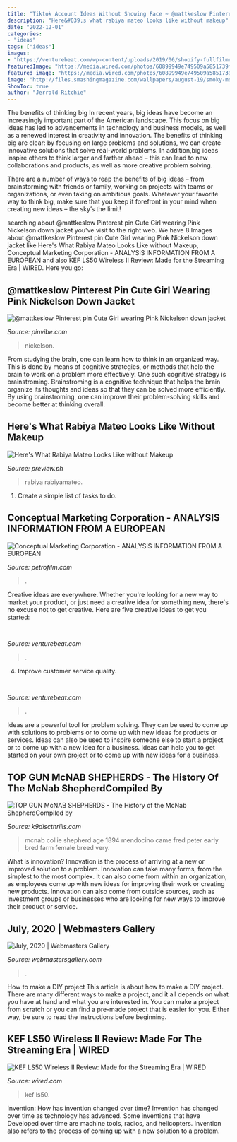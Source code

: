 ```yaml
---
title: "Tiktok Account Ideas Without Showing Face ~ @mattkeslow Pinterest Pin Cute Girl Wearing Pink Nickelson Down Jacket"
description: "Here&#039;s what rabiya mateo looks like without makeup"
date: "2022-12-01"
categories:
- "ideas"
tags: ["ideas"]
images:
- "https://venturebeat.com/wp-content/uploads/2019/06/shopify-fullfilment-network.png"
featuredImage: "https://media.wired.com/photos/60899949e749509a5851739f/191:100/w_1280,c_limit/Gear-Kef-LS50-Wireless-II-SOURCE-Kef.jpg"
featured_image: "https://media.wired.com/photos/60899949e749509a5851739f/191:100/w_1280,c_limit/Gear-Kef-LS50-Wireless-II-SOURCE-Kef.jpg"
image: "http://files.smashingmagazine.com/wallpapers/august-19/smoky-mountain-bigfoot-conference/nocal/aug-19-smoky-mountain-bigfoot-conference-nocal-1280x800.jpg"
ShowToc: true
author: "Jerrold Ritchie"
---
```



The benefits of thinking big
In recent years, big ideas have become an increasingly important part of the American landscape. This focus on big ideas has led to advancements in technology and business models, as well as a renewed interest in creativity and innovation.
The benefits of thinking big are clear: by focusing on large problems and solutions, we can create innovative solutions that solve real-world problems. In addition,big ideas inspire others to think larger and farther ahead – this can lead to new collaborations and products, as well as more creative problem solving.

There are a number of ways to reap the benefits of big ideas – from brainstorming with friends or family, working on projects with teams or organizations, or even taking on ambitious goals. Whatever your favorite way to think big, make sure that you keep it forefront in your mind when creating new ideas – the sky’s the limit!

	

		
searching about @mattkeslow Pinterest pin Cute Girl wearing Pink Nickelson down jacket you've visit to the right web. We have 8 Images about @mattkeslow Pinterest pin Cute Girl wearing Pink Nickelson down jacket like Here&#039;s What Rabiya Mateo Looks Like without Makeup, Conceptual Marketing Corporation - ANALYSIS INFORMATION FROM A EUROPEAN and also KEF LS50 Wireless II Review: Made for the Streaming Era | WIRED. Here you go:
		
    
## @mattkeslow Pinterest Pin Cute Girl Wearing Pink Nickelson Down Jacket

<img loading=lazy src="https://i.pinimg.com/474x/cb/32/08/cb3208f33bfac3a9aed258f705e3cefe.jpg" onerror="this.onerror=null;this.src='https://tse2.mm.bing.net/th?id=OIP.qU3d3Jbc2OcAftxdyZDbrgAAAA&amp;pid=15.1';" alt="@mattkeslow Pinterest pin Cute Girl wearing Pink Nickelson down jacket">

_Source: pinvibe.com_

>nickelson. 

	

From studying the brain, one can learn how to think in an organized way. This is done by means of cognitive strategies, or methods that help the brain to work on a problem more effectively. One such cognitive strategy is brainstroming. Brainstroming is a cognitive technique that helps the brain organize its thoughts and ideas so that they can be solved more efficiently. By using brainstroming, one can improve their problem-solving skills and become better at thinking overall.

    
## Here&#039;s What Rabiya Mateo Looks Like Without Makeup

<img loading=lazy src="https://images.summitmedia-digital.com/preview/images/2021/04/27/rabiya-mateo-no-makeup-insert.jpg" onerror="this.onerror=null;this.src='https://tse3.mm.bing.net/th?id=OIP.d-LfR6RRVaahrGlmHPeyZAHaJW&amp;pid=15.1';" alt="Here&#039;s What Rabiya Mateo Looks Like without Makeup">

_Source: preview.ph_

>rabiya rabiyamateo. 

	

1. Create a simple list of tasks to do.

    
## Conceptual Marketing Corporation - ANALYSIS INFORMATION FROM A EUROPEAN

<img loading=lazy src="https://petrofilm.com/yahoo_site_admin/assets/images/Untitled-TrueColor-02_B.222135845_std.jpg" onerror="this.onerror=null;this.src='https://tse2.mm.bing.net/th?id=OIP.gpbR1i7jbDb8d_6833kdKQHaCQ&amp;pid=15.1';" alt="Conceptual Marketing Corporation - ANALYSIS INFORMATION FROM A EUROPEAN">

_Source: petrofilm.com_

>. 

	

Creative ideas are everywhere. Whether you're looking for a new way to market your product, or just need a creative idea for something new, there's no excuse not to get creative. Here are five creative ideas to get you started: 

    
## 

<img loading=lazy src="https://venturebeat.com/wp-content/uploads/2019/06/shopify-fullfilment-network.png" onerror="this.onerror=null;this.src='https://tse1.mm.bing.net/th?id=OIP.fmKUGeCjVcXOPqKzqQ_hWQHaDM&amp;pid=15.1';" alt="">

_Source: venturebeat.com_

>. 

	

4. Improve customer service quality.

    
## 

<img loading=lazy src="https://venturebeat.com/wp-content/uploads/2018/09/IMG_20180903_102707-1.jpg?w=757" onerror="this.onerror=null;this.src='https://tse3.mm.bing.net/th?id=OIP.Dnhhdm2edEw4m6F1HTB_ZgHaF3&amp;pid=15.1';" alt="">

_Source: venturebeat.com_

>. 

	

Ideas are a powerful tool for problem solving. They can be used to come up with solutions to problems or to come up with new ideas for products or services. Ideas can also be used to inspire someone else to start a project or to come up with a new idea for a business. Ideas can help you to get started on your own project or to come up with new ideas for a business.

    
## TOP GUN McNAB SHEPHERDS - The History Of The McNab ShepherdCompiled By

<img loading=lazy src="http://k9discthrills.com/yahoo_site_admin/assets/images/Alexanders_McNabs.85215232_std.jpg" onerror="this.onerror=null;this.src='https://tse4.mm.bing.net/th?id=OIP.wzSIocNMm5IjYKoutL9WaQHaD5&amp;pid=15.1';" alt="TOP GUN McNAB SHEPHERDS - The History of the McNab ShepherdCompiled by">

_Source: k9discthrills.com_

>mcnab collie shepherd age 1894 mendocino came fred peter early bred farm female breed very. 

	

What is innovation?
Innovation is the process of arriving at a new or improved solution to a problem. Innovation can take many forms, from the simplest to the most complex. It can also come from within an organization, as employees come up with new ideas for improving their work or creating new products. Innovation can also come from outside sources, such as investment groups or businesses who are looking for new ways to improve their product or service.

    
## July, 2020 | Webmasters Gallery

<img loading=lazy src="http://files.smashingmagazine.com/wallpapers/august-19/smoky-mountain-bigfoot-conference/nocal/aug-19-smoky-mountain-bigfoot-conference-nocal-1280x800.jpg" onerror="this.onerror=null;this.src='https://tse1.mm.bing.net/th?id=OIP.ZBHWxRf-9u6vRGm-ZlfO5wHaEo&amp;pid=15.1';" alt="July, 2020 | Webmasters Gallery">

_Source: webmastersgallery.com_

>. 

	

How to make a DIY project
This article is about how to make a DIY project. There are many different ways to make a project, and it all depends on what you have at hand and what you are interested in. You can make a project from scratch or you can find a pre-made project that is easier for you. Either way, be sure to read the instructions before beginning.

    
## KEF LS50 Wireless II Review: Made For The Streaming Era | WIRED

<img loading=lazy src="https://media.wired.com/photos/60899949e749509a5851739f/191:100/w_1280,c_limit/Gear-Kef-LS50-Wireless-II-SOURCE-Kef.jpg" onerror="this.onerror=null;this.src='https://tse3.mm.bing.net/th?id=OIP.DanZW_93smld2mTzXONqHwHaD4&amp;pid=15.1';" alt="KEF LS50 Wireless II Review: Made for the Streaming Era | WIRED">

_Source: wired.com_

>kef ls50. 

	

Invention: How has invention changed over time?
Invention has changed over time as technology has advanced. Some inventions that have Developed over time are machine tools, radios, and helicopters. Invention also refers to the process of coming up with a new solution to a problem.

